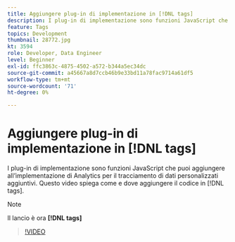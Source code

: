 ```yaml
---
title: Aggiungere plug-in di implementazione in [!DNL tags]
description: I plug-in di implementazione sono funzioni JavaScript che puoi aggiungere all’implementazione di Analytics per il tracciamento di dati personalizzati aggiuntivi. Questo video spiega come e dove aggiungere il codice in [!DNL tags].
feature: Tags
topics: Development
thumbnail: 28772.jpg
kt: 3594
role: Developer, Data Engineer
level: Beginner
exl-id: ffc3863c-4875-4502-a572-b344a5ec34dc
source-git-commit: a45667a8d7ccb46b9e33bd11a78fac9714a61df5
workflow-type: tm+mt
source-wordcount: '71'
ht-degree: 0%

---
```


# Aggiungere plug-in di implementazione in [!DNL tags]

I plug-in di implementazione sono funzioni JavaScript che puoi aggiungere all’implementazione di Analytics per il tracciamento di dati personalizzati aggiuntivi. Questo video spiega come e dove aggiungere il codice in [!DNL tags].

>[!NOTE]
>
> Il lancio è ora **[!DNL tags]**

>[!VIDEO](https://video.tv.adobe.com/v/28772/?quality=12&learn=on)
